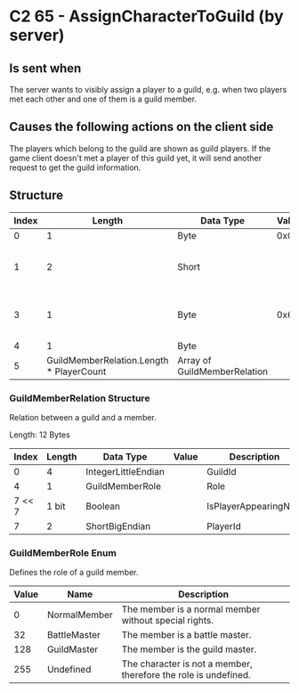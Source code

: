# C2 65 - AssignCharacterToGuild (by server)

## Is sent when

The server wants to visibly assign a player to a guild, e.g. when two players met each other and one of them is a guild member.

## Causes the following actions on the client side

The players which belong to the guild are shown as guild players. If the game client doesn't met a player of this guild yet, it will send another request to get the guild information.

## Structure

| Index | Length | Data Type | Value | Description |
|-------|--------|-----------|-------|-------------|
| 0 | 1 |   Byte   | 0xC2  | [Packet type](PacketTypes.md) |
| 1 | 2 |    Short   |      | Packet header - length of the packet |
| 3 | 1 |    Byte   | 0x65  | Packet header - packet type identifier |
| 4 | 1 | Byte |  | PlayerCount |
| 5 | GuildMemberRelation.Length * PlayerCount | Array of GuildMemberRelation |  | Members |

### GuildMemberRelation Structure

Relation between a guild and a member.

Length: 12 Bytes

| Index | Length | Data Type | Value | Description |
|-------|--------|-----------|-------|-------------|
| 0 | 4 | IntegerLittleEndian |  | GuildId |
| 4 | 1 | GuildMemberRole |  | Role |
| 7 << 7 | 1 bit | Boolean |  | IsPlayerAppearingNew |
| 7 | 2 | ShortBigEndian |  | PlayerId |

### GuildMemberRole Enum

Defines the role of a guild member.

| Value | Name | Description |
|-------|------|-------------|
| 0 | NormalMember | The member is a normal member without special rights. |
| 32 | BattleMaster | The member is a battle master. |
| 128 | GuildMaster | The member is the guild master. |
| 255 | Undefined | The character is not a member, therefore the role is undefined. |